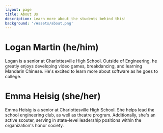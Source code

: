```yaml
---
layout: page
title: About Us
description: Learn more about the students behind this!
background: '/Assets/about.png'
---
```


# Logan Martin (he/him)

Logan is a senior at Charlottesville High School. Outside of Engineering, he greatly enjoys developing video games, breakdancing, and learning Mandarin Chinese. He's excited to learn more about software as he goes to college.

# Emma Heisig (she/her)

Emma Heisig is a senior at Charlottesville High School. She helps lead the school engineering club, as well as theatre program. Additionally, she's an active scouter, serving in state-level leadership positions within the organization's honor society.
